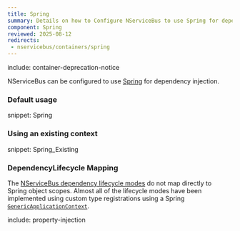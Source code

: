 ```yaml
---
title: Spring
summary: Details on how to Configure NServiceBus to use Spring for dependency injection.
component: Spring
reviewed: 2025-08-12
redirects:
 - nservicebus/containers/spring
---
```


include: container-deprecation-notice

NServiceBus can be configured to use [Spring](https://www.springframework.net/) for dependency injection.

### Default usage

snippet: Spring

### Using an existing context

snippet: Spring_Existing

### DependencyLifecycle Mapping

The [NServiceBus dependency lifecycle modes](/nservicebus/dependency-injection/) do not map directly to Spring object scopes. Almost all of the lifecycle modes have been implemented using custom type registrations using a Spring [`GenericApplicationContext`](http://springframework.net/docs/1.3.2/api/net-2.0/html/topic1040.html).

include: property-injection
